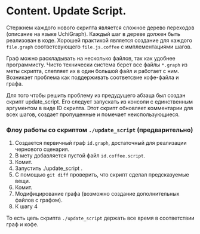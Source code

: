 # Content. Update Script.

Стержнем каждого нового скрипта является сложное дерево переходов (описание на языке UchiGraph).
Каждый шаг в дереве должен быть реализован в коде. Хорошей практикой является создание
для каждого `file.graph` соответсвующего `file.js.coffee` с имплементациями шагов.

Граф можно раскладывать на несколько файлов, так как удобнее программисту. Чисто технически
система берет все файлы `*.graph` из меты скрипта, слепляет их в один большой файл и работает
с ним. Возникает проблема как поддерживать соответсвие кофе-файла и графа.

Для того чтобы решить проблему из предудущего абзаца был создан скрипт
update_script.
Его следует запускать из консоли с единственным аргументом в виде ID скрипта. Этот скрипт
обновляет комментарии для всех шагов, создает пропущенные и помечает неиспользующиеся.


### Флоу работы со скриптом `./update_script` (предварительно)

1. Создается первичный граф `id.graph`, достаточный для реализации чернового сценария.
2. В мету добавляется пустой файл `id.coffee.script`.
3. Комит.
4. Запустить ./update_script <id>.
5. С помощью `git diff` проверить, что скрипт сделал предсказуемые вещи.
6. Комит.
7. Модифицирование графа (возможно создание дополнительных файлов с графом).
8. К шагу 4

То есть цель скрипта `./update_script` держать все время в соответствии граф и кофе.
